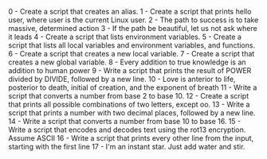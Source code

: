 0 - Create a script that creates an alias.
1 - Create a script that prints hello user, where user is the current Linux user.
2 - The path to success is to take massive, determined action
3 - If the path be beautiful, let us not ask where it leads
4 - Create a script that lists environment variables.
5 - Create a script that lists all local variables and environment variables, and functions.
6 - Create a script that creates a new local variable.
7 - Create a script that creates a new global variable.
8 - Every addition to true knowledge is an addition to human power
9 - Write a script that prints the result of POWER divided by DIVIDE, followed by a new line.
10 - Love is anterior to life, posterior to death, initial of creation, and the exponent of breath
11 - Write a script that converts a number from base 2 to base 10.
12 - Create a script that prints all possible combinations of two letters, except oo.
13 - Write a script that prints a number with two decimal places, followed by a new line.
14 - Write a script that converts a number from base 10 to base 16.
15 - Write a script that encodes and decodes text using the rot13 encryption. Assume ASCII
16 - Write a script that prints every other line from the input, starting with the first line
17 - I'm an instant star. Just add water and stir.

